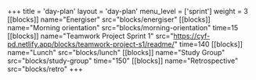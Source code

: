 +++
title = 'day-plan'
layout = 'day-plan'
menu_level = ['sprint']
weight = 3
[[blocks]]
name="Energiser"
src="blocks/energiser"
[[blocks]]
name="Morning orientation"
src="blocks/morning-orientation"
time=15
[[blocks]]
name="Teamwork Project Sprint 1"
src="https://cyf-pd.netlify.app/blocks/teamwork-project-s1/readme/"
time=140
[[blocks]]
name="Lunch"
src="blocks/lunch"
[[blocks]]
name="Study Group"
src="blocks/study-group"
time="150"
[[blocks]]
name="Retrospective"
src="blocks/retro"
+++

